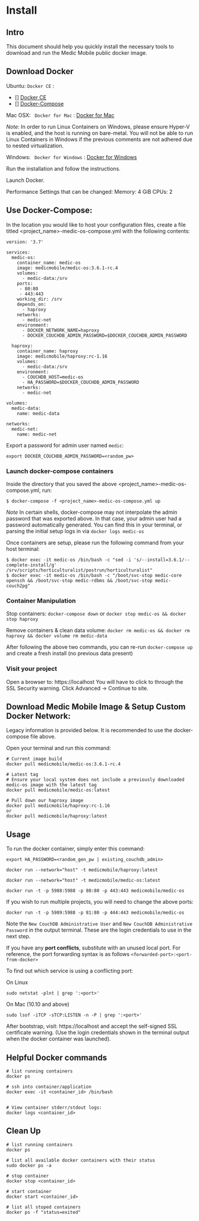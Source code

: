 # Install

## Intro

This document should help you quickly install the necessary tools to download and run the Medic Mobile public docker image.

## Download Docker

Ubuntu:
`Docker CE` :
- [] [Docker CE](https://docs.docker.com/install/linux/docker-ce/ubuntu/)
- [] [Docker-Compose](https://docs.docker.com/compose/install/)

Mac OSX:
` Docker for Mac` : 
[Docker for Mac](https://download.docker.com/mac/stable/Docker.dmg)

*Note*: In order to run Linux Containers on Windows, please ensure Hyper-V is enabled, and the host is running on bare-metal. You will not be able to run Linux Containers in Windows if the previous comments are not adhered due to nested virtualization. 

Windows:
` Docker for Windows` :
[Docker for Windows](https://download.docker.com/win/stable/Docker%20for%20Windows%20Installer.exe)

Run the installation and follow the instructions.

Launch Docker. 

Performance Settings that can be changed:
Memory: 4 GiB
CPUs: 2

## Use Docker-Compose:

In the location you would like to host your configuration files, create a file titled <project_name>-medic-os-compose.yml with the following contents:

```
version: '3.7'

services:
  medic-os:
    container_name: medic-os
    image: medicmobile/medic-os:3.6.1-rc.4
    volumes:
      - medic-data:/srv
    ports:
     - 80:80
     - 443:443
    working_dir: /srv
    depends_on:
      - haproxy
    networks:
      - medic-net
    environment:
      - DOCKER_NETWORK_NAME=haproxy
      - DOCKER_COUCHDB_ADMIN_PASSWORD=$DOCKER_COUCHDB_ADMIN_PASSWORD

  haproxy:
    container_name: haproxy
    image: medicmobile/haproxy:rc-1.16
    volumes:
      - medic-data:/srv    
    environment:
      - COUCHDB_HOST=medic-os
      - HA_PASSWORD=$DOCKER_COUCHDB_ADMIN_PASSWORD
    networks:
      - medic-net

volumes:
  medic-data:
    name: medic-data

networks:
  medic-net:
    name: medic-net
```

Export a password for admin user named `medic`:
```
export DOCKER_COUCHDB_ADMIN_PASSWORD=<random_pw>
```

### Launch docker-compose containers

Inside the directory that you saved the above <project_name>-medic-os-compose.yml, run:
```
$ docker-compose -f <project_name>-medic-os-compose.yml up
```
*Note* In certain shells, docker-compose may not interpolate the admin password that was exported above. In that case, your admin user had a password automatically generated. You can find this in your terminal, or parsing the initial setup logs in via `docker logs medic-os`

Once containers are setup, please run the following command from your host terminal:
```
$ docker exec -it medic-os /bin/bash -c "sed -i 's/--install=3.6.1/--complete-install/g' /srv/scripts/horticulturalist/postrun/horticulturalist"
$ docker exec -it medic-os /bin/bash -c "/boot/svc-stop medic-core openssh && /boot/svc-stop medic-rdbms && /boot/svc-stop medic-couch2pg"
```

### Container Manipulation

Stop containers:
`docker-compose down` or `docker stop medic-os && docker stop haproxy`

Remove containers & clean data volume:
`docker rm medic-os && docker rm haproxy && docker volume rm medic-data`

After following the above two commands, you can re-run `docker-compose up` and create a fresh install (no previous data present)

### Visit your project

Open a browser to: https://localhost
You will have to click to through the SSL Security warning. Click Advanced -> Continue to site.


## Download Medic Mobile Image & Setup Custom Docker Network:

Legacy information is provided below. It is recommended to use the docker-compose file above.

Open your terminal and run this command:

```
# Current image build
docker pull medicmobile/medic-os:3.6.1-rc.4

# Latest tag
# Ensure your local system does not include a previously downloaded medic-os image with the latest tag
docker pull medicmobile/medic-os:latest

# Pull down our haproxy image
docker pull medicmobile/haproxy:rc-1.16
or
docker pull medicmobile/haproxy:latest
```

## Usage

To run the docker container, simply enter this command:

```
export HA_PASSWORD=<random_gen_pw | existing_couchdb_admin>

docker run --network="host" -t medicmobile/haproxy:latest

docker run --network="host" -t medicmobile/medic-os:latest 
```

```
docker run -t -p 5988:5988 -p 80:80 -p 443:443 medicmobile/medic-os
```

If you wish to run multiple projects, you will need to change the above ports:

```
docker run -t -p 5989:5988 -p 81:80 -p 444:443 medicmobile/medic-os
```

Note the `New CouchDB Administrative User` and `New CouchDB Administrative Password` in the output terminal. These are the login credentials to use in the next step.


If you have any **port conflicts**, substitute with an unused local port. For reference, the port forwarding syntax is as follows `<forwarded-port>:<port-from-docker>`

To find out which service is using a conflicting port:

On Linux
```
sudo netstat -plnt | grep ':<port>'
```

On Mac (10.10 and above)
```
sudo lsof -iTCP -sTCP:LISTEN -n -P | grep ':<port>'
```

After bootstrap, visit: https://localhost and accept the self-signed SSL certificate warning.
(Use the login credentials shown in the terminal output when the docker container was launched).
## Helpful Docker commands

```
# list running containers
docker ps

# ssh into container/application
docker exec -it <container_id> /bin/bash


# View container stderr/stdout logs:
docker logs <container_id>
```

## Clean Up

```
# list running containers
docker ps

# list all available docker containers with their status
sudo docker ps -a

# stop container
docker stop <container_id>

# start container
docker start <container_id>

# list all stoped containers 
docker ps -f "status=exited"

```

